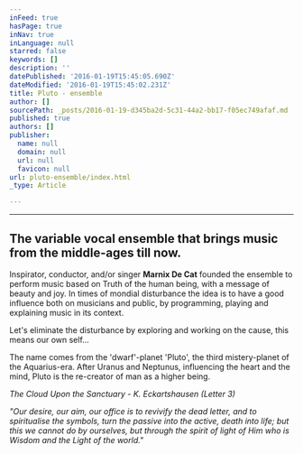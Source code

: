 ```yaml
---
inFeed: true
hasPage: true
inNav: true
inLanguage: null
starred: false
keywords: []
description: ''
datePublished: '2016-01-19T15:45:05.690Z'
dateModified: '2016-01-19T15:45:02.231Z'
title: Pluto - ensemble
author: []
sourcePath: _posts/2016-01-19-d345ba2d-5c31-44a2-bb17-f05ec749afaf.md
published: true
authors: []
publisher:
  name: null
  domain: null
  url: null
  favicon: null
url: pluto-ensemble/index.html
_type: Article

---
```

****

## The variable vocal ensemble that brings music from the middle-ages till now.   

Inspirator, conductor, and/or singer **Marnix De Cat** founded the ensemble to perform music based on Truth of the human being, with a message of beauty and joy. In times of mondial disturbance the idea is to have a good influence both on musicians and public, by programming, playing and explaining music in its context. 

Let's eliminate the disturbance by exploring and working on the cause, this means our own self...  

The name comes from the 'dwarf'-planet  'Pluto', the third mistery-planet of the Aquarius-era. After Uranus and Neptunus, influencing the heart and the mind, Pluto is the re-creator of man as a higher being. 

_The Cloud Upon the Sanctuary -  K. Eckartshausen  (Letter 3)_

_"Our desire, our aim, our office is to revivify the dead letter, and to spiritualise the symbols,  turn the passive into the active, death into life;  but this we cannot do by ourselves, but through the spirit of light of Him who is Wisdom and the Light of the world."_